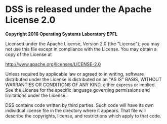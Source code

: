 DSS is released under the Apache License 2.0
=============================================

**Copyright 2016 Operating Systems Laboratory EPFL**

Licensed under the Apache License, Version 2.0 (the "License"); you may not use this file except in compliance with the License. You may obtain a copy of the License at

http://www.apache.org/licenses/LICENSE-2.0

Unless required by applicable law or agreed to in writing, software distributed under the License is distributed on an "AS IS" BASIS, WITHOUT WARRANTIES OR CONDITIONS OF ANY KIND, either express or implied. See the License for the specific language governing permissions and limitations under the License.

DSS contains code written by third parties. Such code will have its own individual license file in the directory where it appears. That file will describe the copyrights, license, and restrictions which apply to that code.
